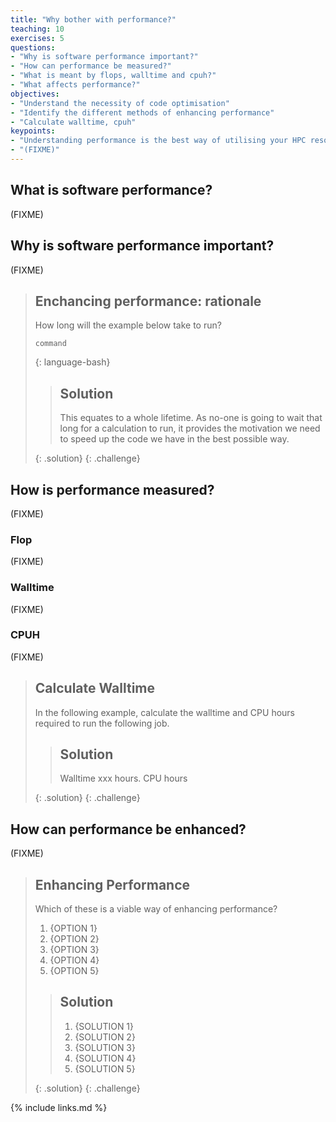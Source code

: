 ```yaml
---
title: "Why bother with performance?"
teaching: 10
exercises: 5
questions:
- "Why is software performance important?"
- "How can performance be measured?"
- "What is meant by flops, walltime and cpuh?"
- "What affects performance?"
objectives:
- "Understand the necessity of code optimisation"
- "Identify the different methods of enhancing performance"
- "Calculate walltime, cpuh"
keypoints:
- "Understanding performance is the best way of utilising your HPC resources"
- "(FIXME)"
---
```


## What is software performance?

(FIXME)

## Why is software performance important?

(FIXME)

> ## Enchancing performance: rationale
>
> How long will the example below take to run?
> ```
> command
> ```
> {: language-bash}
> 
>> ## Solution
>> This equates to a whole lifetime. As no-one is going to wait that long for a calculation to run, it provides the motivation we need to speed up the code we have in the best possible way.
>>
>{: .solution}
{: .challenge}

## How is performance measured?

(FIXME)

### Flop

(FIXME)

### Walltime

(FIXME)

### CPUH

(FIXME)

> ## Calculate Walltime
> 
> In the following example, calculate the walltime and CPU hours required to run the following job.
>
> > ## Solution
> >
> > Walltime xxx hours. CPU hours
> > 
>{: .solution}
{: .challenge}

## How can performance be enhanced?

(FIXME)

> ## Enhancing Performance
>
> Which of these is a viable way of enhancing performance?
> 1. {OPTION 1}
> 2. {OPTION 2}
> 3. {OPTION 3}
> 4. {OPTION 4}
> 5. {OPTION 5}
> 
> > ## Solution
> > 1. {SOLUTION 1}
> > 2. {SOLUTION 2}
> > 3. {SOLUTION 3}
> > 4. {SOLUTION 4}
> > 5. {SOLUTION 5}
> >
>{: .solution}
{: .challenge}

{% include links.md %}
